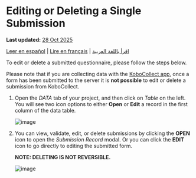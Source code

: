 # Editing or Deleting a Single Submission
**Last updated:** <a href="https://github.com/kobotoolbox/docs/blob/c8c238efa59b04f403f13c150b018e1807c66d5c/source/howto_edit_single_submissions.md" class="reference">28 Oct 2025</a>

<a href="es/howto_edit_single_submissions.html">Leer en español</a> | <a href="fr/howto_edit_single_submissions.html">Lire en français</a> | <a href="ar/howto_edit_single_submissions.html">اقرأ باللغة العربية</a>

To edit or delete a submitted questionnaire, please follow the steps below.

Please note that if you are collecting data with the [KoboCollect app](https://support.kobotoolbox.org/data_collection_kobocollect.html), once a form has been
    submitted to the server it is **not possible** to edit or delete a
    submission from KoboCollect.

1. Open the _DATA_ tab of your project, and then click on _Table_ on the left.
   You will see two icon options to either **Open** or **Edit** a record in the
   first column of the data table.

    ![image](/images/howto_edit_single_submissions/data.jpg)

2. You can view, validate, edit, or delete submissions by clicking the **OPEN**
   icon to open the _Submission Record_ modal. Or you can click the **EDIT**
   icon to go directly to editing the submitted form.

    **NOTE: DELETING IS NOT REVERSIBLE.**

    ![image](/images/howto_edit_single_submissions/edit.jpg)
